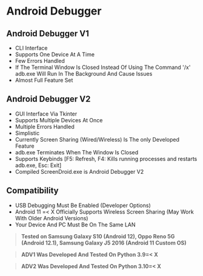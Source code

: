 # Android Debugger
## Android Debugger V1
* CLI Interface
* Supports One Device At A Time
* Few Errors Handled
* If The Terminal Window Is Closed Instead Of Using The Command '/x' adb.exe Will Run In The Background And Cause Issues
* Almost Full Feature Set
## Android Debugger V2
* GUI Interface Via Tkinter
* Supports Multiple Devices At Once
* Multiple Errors Handled
* Simplistic 
* Currently Screen Sharing (Wired/Wireless) Is The only Developed Feature
* adb.exe Terminates When The Window Is Closed
* Supports Keybinds [F5: Refresh, F4: Kills running processes and restarts adb.exe, Esc: Exit]
* Compiled ScreenDroid.exe is Android Debugger V2
## Compatibility
* USB Debugging Must Be Enabled (Developer Options)
* Android 11 =< X Officially Supports Wireless Screen Sharing (May Work With Older Android Versions)
* Your Device And PC Must Be On The Same LAN



> **Tested on Samsung Galaxy S10 (Android 12), Oppo Reno 5G (Android 12.1), Samsung Galaxy J5 2016 (Android 11 Custom OS)**

> **ADV1 Was Developed And Tested On Python 3.9=< X**

> **ADV2 Was Developed And Tested On Python 3.10=< X**
